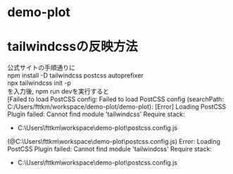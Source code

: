 # demo-plot

# tailwindcssの反映方法
公式サイトの手順通りに  
npm install -D tailwindcss postcss autoprefixer  
npx tailwindcss init -p  
を入力後, npm run devを実行すると  
[Failed to load PostCSS config: Failed to load PostCSS config (searchPath: C:/Users/fttkm/workspace/demo-plot/demo-plot): [Error] Loading PostCSS Plugin failed: Cannot find module 'tailwindcss'
Require stack:
- C:\Users\fttkm\workspace\demo-plot\postcss.config.js

(@C:\Users\fttkm\workspace\demo-plot\postcss.config.js)
Error: Loading PostCSS Plugin failed: Cannot find module 'tailwindcss'
Require stack:
- C:\Users\fttkm\workspace\demo-plot\postcss.config.js


